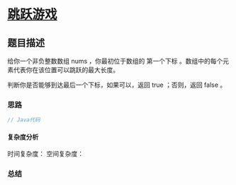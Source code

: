 # [跳跃游戏](跳跃游戏"[题目地址](https://leetcode.cn/problems/jump-game/description/)")

## 题目描述
给你一个非负整数数组 nums ，你最初位于数组的 第一个下标 。数组中的每个元素代表你在该位置可以跳跃的最大长度。

判断你是否能够到达最后一个下标，如果可以，返回 true ；否则，返回 false 。

### 思路


```java
// Java代码
```

#### 复杂度分析
时间复杂度：
空间复杂度：

### 总结
